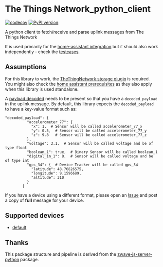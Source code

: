 # The Things Network_python_client

[![codecov](https://codecov.io/gh/angelnu/thethingsnetwork_python_client/graph/badge.svg?token=yUTImnfbUL)](https://codecov.io/gh/angelnu/thethingsnetwork_python_client)
[![PyPI version](https://badge.fury.io/py/ttn-client.svg)](https://badge.fury.io/py/ttn-client)

A python client to fetch/receive and parse uplink messages from The Things Network

It is used primarily for the [home-assistant integration](https://www.home-assistant.io/integrations/thethingsnetwork/) but it should also work independently - check the [testcases](tests).

## Assumptions

For this library to work, the [TheThingNetwork storage plugin](https://www.thethingsindustries.com/docs/integrations/storage/) is required. You might also check the [home assistant prerequisites](https://www.home-assistant.io/integrations/thethingsnetwork/#prerequisites) as they also apply when this library is used standalone.

A [payload decoded](https://www.thethingsindustries.com/docs/integrations/payload-formatters/) needs to be present so that you have a `decoded_payload` in the uplink message. By default, this library expects the `decoded_payload` to have a key-value format such as:

```json5
"decoded_payload": {
          "accelerometer_77": {
            "x": 1,  # Sensor will be called accelerometer_77_x
            "y": 0.5,  # Sensor will be called accelerometer_77_y
            "z": 9.8   # Sensor will be called accelerometer_77_z
          },
          "voltage": 3.1,  # Sensor will be called voltage and be of type float
          "boolean_1": true,  # Binary Sensor will be called boolean_1
          "digital_in_1": 8,  # Sensor will be called voltage and be of type int
          "gps_34": {  # Device Tracker will be called gps_34
            "latitude": 48.76826575,
            "longitude": 9.1596689,
            "altitude": 310
          }
        }
```

If you have a device using a different format, please open an [Issue](issues) and post a copy of **full** message for your device.

## Supported devices

- [default](tests/parsers/test_data/default_valid.json)

## Thanks

This package structure and pipeline is derived from the [zwave-js-server-python](https://github.com/home-assistant-libs/zwave-js-server-python) package.
